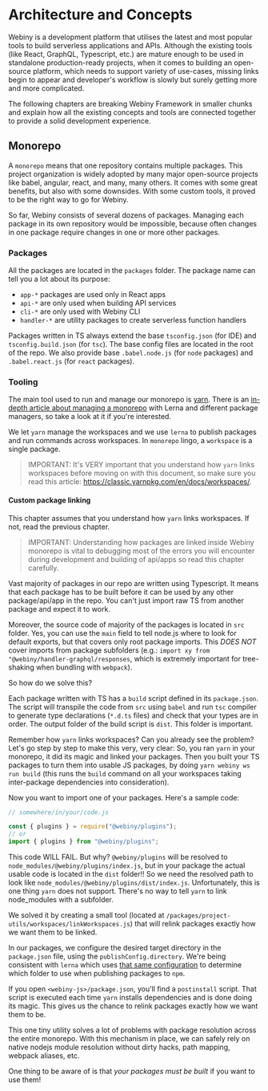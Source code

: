 # Architecture and Concepts

Webiny is a development platform that utilises the latest and most popular tools to build serverless applications and APIs.
Although the existing tools (like React, GraphQL, Typescript, etc.) are mature enough to be used in standalone production-ready projects, when it comes to building an open-source platform, which needs to support variety of use-cases, missing links begin to appear and developer's workflow is slowly but surely getting more and more complicated.

The following chapters are breaking Webiny Framework in smaller chunks and explain how all the existing concepts and tools are connected together to provide a solid development experience.

## Monorepo

A `monorepo` means that one repository contains multiple packages. This project organization is widely adopted by many major open-source projects like babel, angular, react, and many, many others. It comes with some great benefits, but also with some downsides. With some custom tools, it proved to be the right way to go for Webiny.

So far, Webiny consists of several dozens of packages. Managing each package in its own repository would be impossible, because often changes in one package require changes in one or more other packages.

### Packages

All the packages are located in the `packages` folder. The package name can tell you a lot about its purpose:

- `app-*` packages are used only in React apps
- `api-*` are only used when building API services
- `cli-*` are only used with Webiny CLI
- `handler-*` are utility packages to create serverless function handlers

Packages written in TS always extend the base `tsconfig.json` (for IDE) and `tsconfig.build.json` (for `tsc`). The base config files are located in the root of the repo. We also provide base `.babel.node.js` (for `node` packages) and `.babel.react.js` (for `react` packages).

### Tooling

The main tool used to run and manage our monorepo is [yarn](https://yarnpkg.com/). There is an [in-depth article about managing a monorepo](https://doppelmutzi.github.io/monorepo-lerna-yarn-workspaces/) with Lerna and different package managers, so take a look at it if you're interested.

We let `yarn` manage the workspaces and we use `lerna` to publish packages and run commands across workspaces. In `monorepo` lingo, a `workspace` is a single package.

> IMPORTANT: It's VERY important that you understand how `yarn` links workspaces before moving on with this document, so make sure you read this article: https://classic.yarnpkg.com/en/docs/workspaces/.

#### Custom package linking

This chapter assumes that you understand how `yarn` links workspaces. If not, read the previous chapter.

> IMPORTANT: Understanding how packages are linked inside Webiny monorepo is vital to debugging most of the errors you will encounter during development and building of api/apps so read this chapter carefully.

Vast majority of packages in our repo are written using Typescript. It means that each package has to be built before it can be used by any other package/api/app in the repo. You can't just import raw TS from another package and expect it to work.

Moreover, the source code of majority of the packages is located in `src` folder. Yes, you can use the `main` field to tell node.js where to look for default exports, but that covers only root package imports. This _DOES NOT_ cover imports from package subfolders (e.g.: `import xy from "@webiny/handler-graphql/responses`, which is extremely important for tree-shaking when bundling with `webpack`).

So how do we solve this?

Each package written with TS has a `build` script defined in its `package.json`. The script will transpile the code from `src` using `babel` and run `tsc` compiler to generate type declarations (`*.d.ts` files) and check that your types are in order. The output folder of the build script is `dist`. This folder is important.

Remember how `yarn` links workspaces? Can you already see the problem? Let's go step by step to make this very, very clear:
So, you ran `yarn` in your monorepo, it did its magic and linked your packages. Then you built your TS packages to turn them into usable JS packages, by doing `yarn webiny ws run build` (this runs the `build` command on all your workspaces taking inter-package dependencies into consideration).

Now you want to import one of your packages. Here's a sample code:

```js
// somewhere/in/your/code.js

const { plugins } = require("@webiny/plugins");
// or
import { plugins } from "@webiny/plugins";
```

This code WILL FAIL. But why? `@webiny/plugins` will be resolved to `node_modules/@webiny/plugins/index.js`, but in your package the actual usable code is located in the `dist` folder!! So we need the resolved path to look like `node_modules/@webiny/plugins/dist/index.js`. Unfortunately, this is one thing `yarn` does not support. There's no way to tell `yarn` to link node_modules with a subfolder.

We solved it by creating a small tool (located at `/packages/project-utils/workspaces/linkWorkspaces.js`) that will relink packages exactly how we want them to be linked.

In our packages, we configure the desired target directory in the `package.json` file, using the `publishConfig.directory`. We're being consistent with `lerna` which uses [that same configuration](https://github.com/lerna/lerna/tree/master/commands/publish#publishconfigdirectory) to determine which folder to use when publishing packages to `npm`.

If you open `<webiny-js>/package.json`, you'll find a `postinstall` script. That script is executed each time `yarn` installs dependencies and is done doing its magic. This gives us the chance to relink packages exactly how we want them to be.

This one tiny utility solves a lot of problems with package resolution across the entire monorepo. With this mechanism in place, we can safely rely on native nodejs module resolution without dirty hacks, path mapping, webpack aliases, etc.

One thing to be aware of is that _your packages must be built_ if you want to use them!

